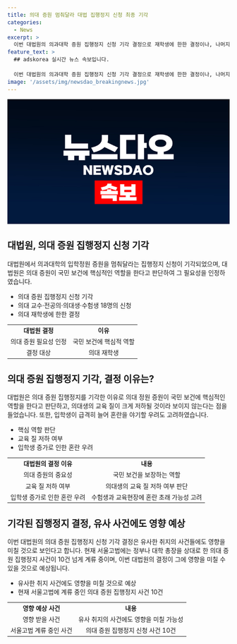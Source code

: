 ```yaml
---
title: 의대 증원 멈춰달라 대법 집행정지 신청 최종 기각
categories:
  - News
excerpt: >
  이번 대법원의 의과대학 증원 집행정지 신청 기각 결정으로 재학생에 한한 결정이나, 나머지 의대 교수와 전공의, 수험생 등에 대한 각하 결정이 나왔다. 대법원은 의대 증원이 국민 보건에 핵심적인 역할을 한다고 판단하며, 의대생만이 집행정지 신청 자격이 있다고 설명했고, 증원 중단 시 학생과 교육현장에 혼란을 야기할 우려도 고려한 결정이었다. 이로써 의료계 관련 집행정지 사건들도 기각 또는 각하될 것으로 보인다. 현재 서울고법에는 정부나 대학 총장을 상대로 한 의대 증원 집행정지 사건이 10건 이상 계류 중이다.
feature_text: >
  ## adskorea 실시간 뉴스 속보입니다.

  이번 대법원의 의과대학 증원 집행정지 신청 기각 결정으로 재학생에 한한 결정이나, 나머지 의대 교수와 전공의, 수험생 등에 대한 각하 결정이 나왔다. 대법원은 의대 증원이 국민 보건에 핵심적인 역할을 한다고 판단하며, 의대생만이 집행정지 신청 자격이 있다고 설명했고, 증원 중단 시 학생과 교육현장에 혼란을 야기할 우려도 고려한 결정이었다. 이로써 의료계 관련 집행정지 사건들도 기각 또는 각하될 것으로 보인다. 현재 서울고법에는 정부나 대학 총장을 상대로 한 의대 증원 집행정지 사건이 10건 이상 계류 중이다.
image: '/assets/img/newsdao_breakingnews.jpg'
---
```


<p><img src="/assets/img/newsdao_breakingnews.jpg" alt="adskorea 속보" /></p>

<h2 data-ke-size="size26">대법원, 의대 증원 집행정지 신청 기각</h2>

<p data-ke-size="size16">대법원에서 의과대학의 입학정원 증원을 멈춰달라는 집행정지 신청이 기각되었으며, 대법원은 의대 증원이 국민 보건에 핵심적인 역할을 한다고 판단하여 그 필요성을 인정하였습니다.</p>

<ul>
  <li>의대 증원 집행정지 신청 기각</li>
  <li>의대 교수·전공의·의대생·수험생 18명의 신청</li>
  <li>의대 재학생에 한한 결정</li>
</ul>

<table>
  <tr>
    <td style="text-align: center; height: 17px;"><b>대법원 결정</b></td>
    <td style="text-align: center; height: 17px;"><b>이유</b></td>
  </tr>
  <tr>
    <td style="text-align: center; height: 17px;">의대 증원 필요성 인정</td>
    <td style="text-align: center; height: 17px;">국민 보건에 핵심적 역할</td>
  </tr>
  <tr>
    <td style="text-align: center; height: 17px;">결정 대상</td>
    <td style="text-align: center; height: 17px;">의대 재학생</td>
  </tr>
</table>

<h2 data-ke-size="size26">의대 증원 집행정지 기각, 결정 이유는?</h2>

<p data-ke-size="size16">대법원은 의대 증원 집행정지를 기각한 이유로 의대 정원 증원이 국민 보건에 핵심적인 역할을 한다고 판단하고, 의대생의 교육 질이 크게 저하될 것이라 보이지 않는다는 점을 들었습니다. 또한, 입학생이 급격히 늘어 혼란을 야기할 우려도 고려하였습니다.</p>

<ul>
  <li>핵심 역할 판단</li>
  <li>교육 질 저하 여부</li>
  <li>입학생 증가로 인한 혼란 우려</li>
</ul>

<table>
  <tr>
    <td style="text-align: center; height: 17px;"><b>대법원의 결정 이유</b></td>
    <td style="text-align: center; height: 17px;"><b>내용</b></td>
  </tr>
  <tr>
    <td style="text-align: center; height: 17px;">의대 증원의 중요성</td>
    <td style="text-align: center; height: 17px;">국민 보건을 보장하는 역할</td>
  </tr>
  <tr>
    <td style="text-align: center; height: 17px;">교육 질 저하 여부</td>
    <td style="text-align: center; height: 17px;">의대생의 교육 질 저하 여부 판단</td>
  </tr>
  <tr>
    <td style="text-align: center; height: 17px;">입학생 증가로 인한 혼란 우려</td>
    <td style="text-align: center; height: 17px;">수험생과 교육현장에 혼란 초래 가능성 고려</td>
  </tr>
</table>

<h2 data-ke-size="size26">기각된 집행정지 결정, 유사 사건에도 영향 예상</h2>

<p data-ke-size="size16">이번 대법원의 의대 증원 집행정지 신청 기각 결정은 유사한 취지의 사건들에도 영향을 미칠 것으로 보인다고 합니다. 현재 서울고법에는 정부나 대학 총장을 상대로 한 의대 증원 집행정지 사건이 10건 넘게 계류 중이며, 이번 대법원의 결정이 그에 영향을 미칠 수 있을 것으로 예상됩니다.</p>

<ul>
  <li>유사한 취지 사건에도 영향을 미칠 것으로 예상</li>
  <li>현재 서울고법에 계류 중인 의대 증원 집행정지 사건 10건</li>
</ul>

<table>
  <tr>
    <td style="text-align: center; height: 17px;"><b>영향 예상 사건</b></td>
    <td style="text-align: center; height: 17px;"><b>내용</b></td>
  </tr>
  <tr>
    <td style="text-align: center; height: 17px;">영향 받을 사건</td>
    <td style="text-align: center; height: 17px;">유사 취지의 사건에도 영향을 미칠 가능성</td>
  </tr>
  <tr>
    <td style="text-align: center; height: 17px;">서울고법 계류 중인 사건</td>
    <td style="text-align: center; height: 17px;">의대 증원 집행정지 신청 사건 10건</td>
  </tr>
</table>

